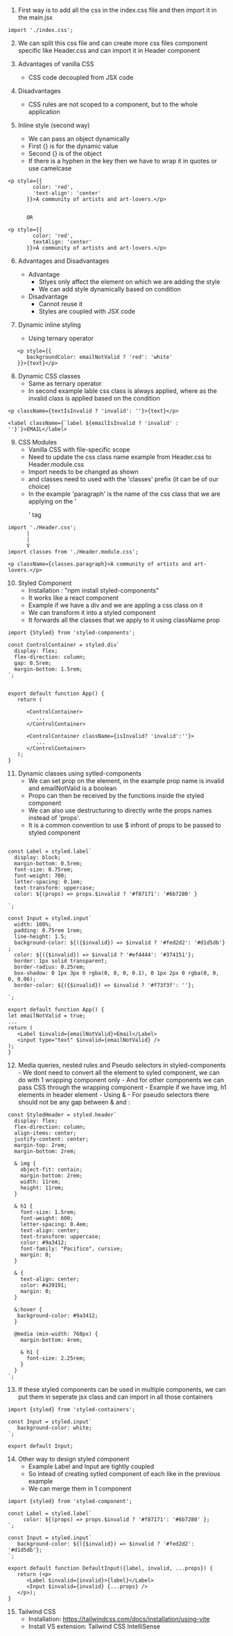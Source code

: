 1. First way is to add all the css in the index.css file and then import it in the main.jsx

```
import './index.css';
```

2. We can split this css file and can create more css files component specific like Header.css and can import it in Header component

3. Advantages of vanilla CSS

   - CSS code decoupled from JSX code

4. Disadvantages

   - CSS rules are not scoped to a component, but to the whole application

5. Inline style (second way)
   - We can pass an object dynamically
   - First {} is for the dynamic value
   - Second {} is of the object
   - If there is a hyphen in the key then we have to wrap it in quotes or use camelcase

```
<p style={{
        color: 'red',
        'text-align': 'center'
      }}>A community of artists and art-lovers.</p>


      OR

<p style={{
        color: 'red',
        textAlign: 'center'
      }}>A community of artists and art-lovers.</p>
```

6. Advantages and Disadvantages

   - Advantage
     - Stlyes only affect the element on which we are adding the style
     - We can add style dynamically based on condition
   - Disadvantage
     - Cannot reuse it
     - Styles are coupled with JSX code

7. Dynamic inline styling
   - Using ternary operator

```
   <p style={{
      backgroundColor: emailNotValid ? 'red': 'white'
   }}>{text}</p>
```

8. Dynamic CSS classes
   - Same as ternary operator
   - In second example lable css class is always applied, where as the invalid class is applied based on the condition

```
<p className={textIsInvalid ? 'invalid': ''}>{text}</p>

<label className={`label ${emailIsInvalid ? 'invalid' : ''}`}>EMAIL</label>
```

9. CSS Modules
   - Vanilla CSS with file-specific scope
   - Need to update the css class name example from Header.css to Header.module.css
   - Import needs to be changed as shown
   - and classes need to used with the 'classes' prefix (it can be of our choice)
   - In the example 'paragraph' is the name of the css class that we are applying on the '<p>' tag

```
import './Header.css';
      |
      |
      V
import classes from './Header.module.css';

<p className={classes.paragraph}>A community of artists and art-lovers.</p>

```

10. Styled Component
    - Installation : "npm install styled-components"
    - It works like a react component
    - Example if we have a div and we are appling a css class on it
    - We can transform it into a styled component
    - It forwards all the classes that we apply to it using className prop

```
import {Styled} from 'styled-components';

const ControlContainer = styled.div`
  display: flex;
  flex-direction: column;
  gap: 0.5rem;
  margin-bottom: 1.5rem;
`;


export default function App() {
   return (

      <ControlContainer>
         ...
      </ControlContainer>

      <ControlContainer className={isInvalid? 'invalid':''}>
         ...
      </ControlContainer>
   );
}
```

11. Dynamic classes using sytled-components
    - We can set prop on the element, in the example prop name is invalid and emailNotValid is a boolean
    - Props can then be received by the functions inside the styled component
    - We can also use destructuring to directly write the props names instead of 'props'.
    - It is a common convention to use $ infront of props to be passed to styled component

```

const Label = styled.label`
  display: block;
  margin-bottom: 0.5rem;
  font-size: 0.75rem;
  font-weight: 700;
  letter-spacing: 0.1em;
  text-transform: uppercase;
  color: ${(props) => props.$invalid ? '#f87171': '#6b7280' } 

`;

const Input = styled.input`
  width: 100%;
  padding: 0.75rem 1rem;
  line-height: 1.5;
  background-color: ${({$invalid}) => $invalid ? '#fed2d2': '#d1d5db'} ;
  color: ${({$invalid}) => $invalid ? '#ef4444': '#374151'};
  border: 1px solid transparent;
  border-radius: 0.25rem;
  box-shadow: 0 1px 3px 0 rgba(0, 0, 0, 0.1), 0 1px 2px 0 rgba(0, 0, 0, 0.06);
  border-color: ${({$invalid}) => $invalid ? '#f73f3f': ''};

`;

export default function App() {
let emailNotValid = true;
...
return (
   <Label $invalid={emailNotValid}>Email</Label>
   <input type="text" $invalid={emailNotValid} />
);
}
```

12.  Media queries, nested rules and Pseudo selectors in styled-components
    - We dont need to convert all the element to syled component, we can do with 1 wrapping component only
    - And for other components we can pass CSS through the wrapping component
    - Example if we have img, h1 elements in header element
    - Using &
    - For pseudo selectors there should not be any gap between & and :

```
const StyledHeader = styled.header`
  display: flex;
  flex-direction: column;
  align-items: center;
  justify-content: center;
  margin-top: 2rem;
  margin-bottom: 2rem;

  & img {
    object-fit: contain;
    margin-bottom: 2rem;
    width: 11rem;
    height: 11rem;
  }

  & h1 {
    font-size: 1.5rem;
    font-weight: 600;
    letter-spacing: 0.4em;
    text-align: center;
    text-transform: uppercase;
    color: #9a3412;
    font-family: "Pacifico", cursive;
    margin: 0;
  }

  & {
    text-align: center;
    color: #a39191;
    margin: 0;
  }

  &:hover {
   background-color: #9a3412;
  }

  @media (min-width: 768px) {
    margin-bottom: 4rem;

    & h1 {
      font-size: 2.25rem;
    }
  }
`;
```

13. If these styled components can be used in multiple components, we can put them in seperate jsx class and can import in all those containers

```
import {styled} from 'styled-containers';

const Input = styled.input`
   background-color: white;
`;

export default Input;

```

14. Other way to design styled component
    - Example Label and Input are tightly coupled
    - So intead of creating sytled component of each like in the previous example
    - We can merge them in 1 component

```
import {styled} from 'styled-component';

const Label = styled.label`
     color: ${(props) => props.$invalid ? '#f87171': '#6b7280' };
`;

const Input = styled.input`
   background-color: ${({$invalid}) => $invalid ? '#fed2d2': '#d1d5db'};
`;

export default function DefaultInput({label, invalid, ...props}) {
   return (<p>
      <Label $invalid={invalid}>{label}</Label>
      <Input $invalid={invalid} {...props} />
   </p>);
}
```

15. Tailwind CSS
    - Installation: https://tailwindcss.com/docs/installation/using-vite
    - Install VS extension: Tailwind CSS IntelliSense